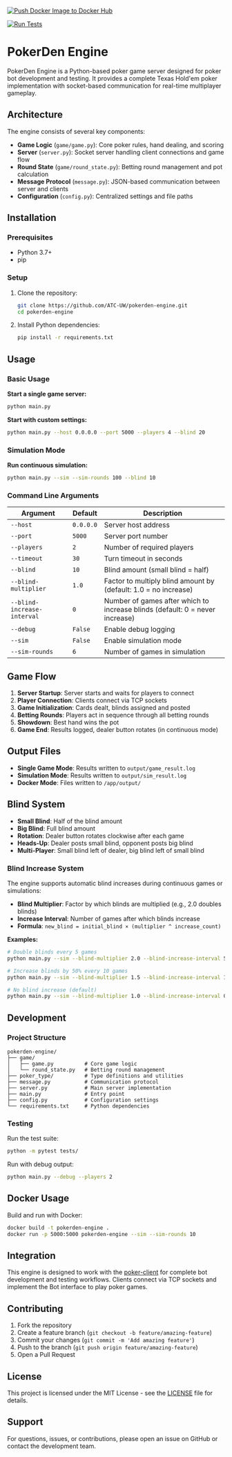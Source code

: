 [![Push Docker Image to Docker Hub](https://github.com/ATC-UW/pokerden-engine/actions/workflows/docker_publish.yml/badge.svg)](https://github.com/ATC-UW/pokerden-engine/actions/workflows/docker_publish.yml)

[![Run Tests](https://github.com/ATC-UW/pokerden-engine/actions/workflows/test.yml/badge.svg)](https://github.com/ATC-UW/pokerden-engine/actions/workflows/test.yml)

# PokerDen Engine

PokerDen Engine is a Python-based poker game server designed for poker bot development and testing. It provides a complete Texas Hold'em poker implementation with socket-based communication for real-time multiplayer gameplay.

## Architecture

The engine consists of several key components:

- **Game Logic** (`game/game.py`): Core poker rules, hand dealing, and scoring
- **Server** (`server.py`): Socket server handling client connections and game flow
- **Round State** (`game/round_state.py`): Betting round management and pot calculation
- **Message Protocol** (`message.py`): JSON-based communication between server and clients
- **Configuration** (`config.py`): Centralized settings and file paths

## Installation

### Prerequisites
- Python 3.7+
- pip

### Setup

1. Clone the repository:
    ```bash
    git clone https://github.com/ATC-UW/pokerden-engine.git
    cd pokerden-engine
    ```

2. Install Python dependencies:
    ```bash
    pip install -r requirements.txt
    ```

## Usage

### Basic Usage

**Start a single game server:**
```bash
python main.py
```

**Start with custom settings:**
```bash
python main.py --host 0.0.0.0 --port 5000 --players 4 --blind 20
```

### Simulation Mode

**Run continuous simulation:**
```bash
python main.py --sim --sim-rounds 100 --blind 10
```

### Command Line Arguments

| Argument | Default | Description |
|----------|---------|-------------|
| `--host` | `0.0.0.0` | Server host address |
| `--port` | `5000` | Server port number |
| `--players` | `2` | Number of required players |
| `--timeout` | `30` | Turn timeout in seconds |
| `--blind` | `10` | Blind amount (small blind = half) |
| `--blind-multiplier` | `1.0` | Factor to multiply blind amount by (default: 1.0 = no increase) |
| `--blind-increase-interval` | `0` | Number of games after which to increase blinds (default: 0 = never increase) |
| `--debug` | `False` | Enable debug logging |
| `--sim` | `False` | Enable simulation mode |
| `--sim-rounds` | `6` | Number of games in simulation |

## Game Flow

1. **Server Startup**: Server starts and waits for players to connect
2. **Player Connection**: Clients connect via TCP sockets
3. **Game Initialization**: Cards dealt, blinds assigned and posted
4. **Betting Rounds**: Players act in sequence through all betting rounds
5. **Showdown**: Best hand wins the pot
6. **Game End**: Results logged, dealer button rotates (in continuous mode)

## Output Files

- **Single Game Mode**: Results written to `output/game_result.log`
- **Simulation Mode**: Results written to `output/sim_result.log`
- **Docker Mode**: Files written to `/app/output/`

## Blind System

- **Small Blind**: Half of the blind amount
- **Big Blind**: Full blind amount
- **Rotation**: Dealer button rotates clockwise after each game
- **Heads-Up**: Dealer posts small blind, opponent posts big blind
- **Multi-Player**: Small blind left of dealer, big blind left of small blind

### Blind Increase System

The engine supports automatic blind increases during continuous games or simulations:

- **Blind Multiplier**: Factor by which blinds are multiplied (e.g., 2.0 doubles blinds)
- **Increase Interval**: Number of games after which blinds increase
- **Formula**: `new_blind = initial_blind × (multiplier ^ increase_count)`

**Examples:**
```bash
# Double blinds every 5 games
python main.py --sim --blind-multiplier 2.0 --blind-increase-interval 5

# Increase blinds by 50% every 10 games
python main.py --sim --blind-multiplier 1.5 --blind-increase-interval 10

# No blind increase (default)
python main.py --sim --blind-multiplier 1.0 --blind-increase-interval 0
```

## Development

### Project Structure
```
pokerden-engine/
├── game/
│   ├── game.py          # Core game logic
│   └── round_state.py   # Betting round management
├── poker_type/          # Type definitions and utilities
├── message.py           # Communication protocol
├── server.py            # Main server implementation
├── main.py              # Entry point
├── config.py            # Configuration settings
└── requirements.txt     # Python dependencies
```

### Testing

Run the test suite:
```bash
python -m pytest tests/
```

Run with debug output:
```bash
python main.py --debug --players 2
```

## Docker Usage

Build and run with Docker:
```bash
docker build -t pokerden-engine .
docker run -p 5000:5000 pokerden-engine --sim --sim-rounds 10
```

## Integration

This engine is designed to work with the [poker-client](https://github.com/ATC-UW/poker-client) for complete bot development and testing workflows. Clients connect via TCP sockets and implement the Bot interface to play poker games.

## Contributing

1. Fork the repository
2. Create a feature branch (`git checkout -b feature/amazing-feature`)
3. Commit your changes (`git commit -m 'Add amazing feature'`)
4. Push to the branch (`git push origin feature/amazing-feature`)
5. Open a Pull Request

## License

This project is licensed under the MIT License - see the [LICENSE](LICENSE) file for details.

## Support

For questions, issues, or contributions, please open an issue on GitHub or contact the development team.